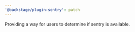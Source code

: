 ```yaml
---
'@backstage/plugin-sentry': patch
---
```


Providing a way for users to determine if sentry is available.
